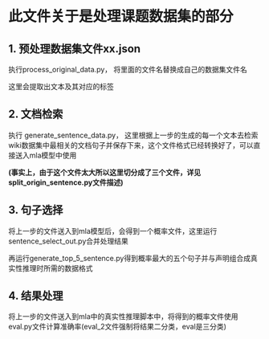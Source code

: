 # 此文件关于是处理课题数据集的部分

## 1. 预处理数据集文件xx.json
执行process_original_data.py， 将里面的文件名替换成自己的数据集文件名

这里会提取出文本及其对应的标签

## 2. 文档检索
执行 generate_sentence_data.py， 这里根据上一步的生成的每一个文本去检索wiki数据集中最相关的文档句子并保存下来，这个文件格式已经转换好了，可以直接送入mla模型中使用


**(事实上，由于这个文件太大所以这里切分成了三个文件，详见split_origin_sentence.py文件描述)**
## 3. 句子选择
将上一步的文件送入到mla模型后，会得到一个概率文件，这里运行sentence_select_out.py合并处理结果

再运行generate_top_5_sentence.py得到概率最大的五个句子并与声明组合成真实性推理时所需的数据格式

## 4. 结果处理
将上一步的文件送入到mla中的真实性推理脚本中，将得到的概率文件使用eval.py文件计算准确率(eval_2文件强制将结果二分类，eval是三分类)

